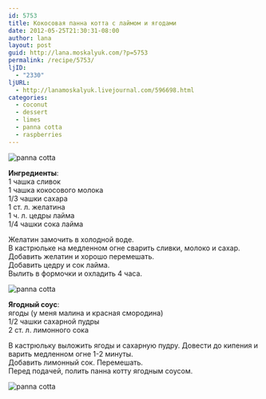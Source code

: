 ```yaml
---
id: 5753
title: Кокосовая панна котта с лаймом и ягодами
date: 2012-05-25T21:30:31-08:00
author: lana
layout: post
guid: http://lana.moskalyuk.com/?p=5753
permalink: /recipe/5753/
ljID:
  - "2330"
ljURL:
  - http://lanamoskalyuk.livejournal.com/596698.html
categories:
  - coconut
  - dessert
  - limes
  - panna cotta
  - raspberries
---
```

![panna cotta](http://farm8.staticflickr.com/7243/7271424936_d3bcc4c94e_z.jpg)

**Ингредиенты**:  
1 чашка сливок  
1 чашка кокосового молока  
1/3 чашки сахара  
1 ст. л. желатина  
1 ч. л. цедры лайма  
1/4 чашки сока лайма

Желатин замочить в холодной воде.  
В кастрюльке на медленном огне сварить сливки, молоко и сахар.  
Добавить желатин и хорошо перемешать.  
Добавить цедру и сок лайма.  
Вылить в формочки и охладить 4 часа.

![panna cotta](http://farm9.staticflickr.com/8020/7271424788_3b47b45392_z.jpg) 

**Ягодный соус**:  
ягоды (у меня малина и красная смородина)  
1/2 чашки сахарной пудры  
2 ст. л. лимонного сока

В кастрюльку выложить ягоды и сахарную пудру. Довести до кипения и варить медленном огне 1-2 минуты.  
Добавить лимонный сок. Перемешать.  
Перед подачей, полить панна котту ягодным соусом.

![panna cotta](http://farm8.staticflickr.com/7215/7271424596_b6ebf84b1f_z.jpg)
